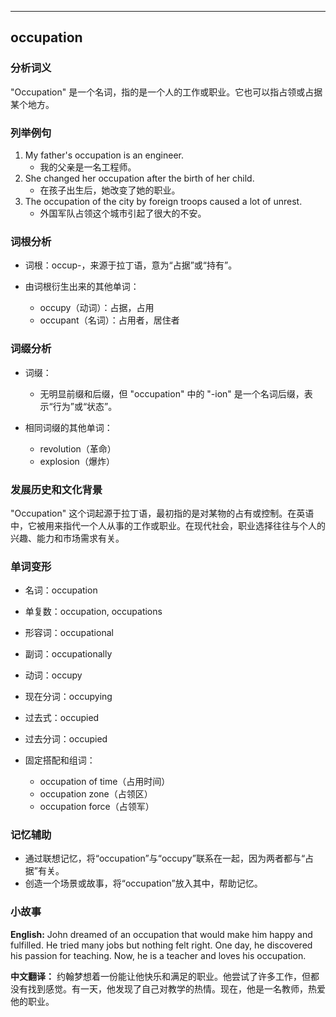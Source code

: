 
---------------
## occupation
### 分析词义
"Occupation" 是一个名词，指的是一个人的工作或职业。它也可以指占领或占据某个地方。

### 列举例句
1. My father's occupation is an engineer.
   - 我的父亲是一名工程师。
2. She changed her occupation after the birth of her child.
   - 在孩子出生后，她改变了她的职业。
3. The occupation of the city by foreign troops caused a lot of unrest.
   - 外国军队占领这个城市引起了很大的不安。

### 词根分析
- 词根：occup-，来源于拉丁语，意为“占据”或“持有”。

- 由词根衍生出来的其他单词：
  - occupy（动词）：占据，占用
  - occupant（名词）：占用者，居住者

### 词缀分析
- 词缀：
  - 无明显前缀和后缀，但 "occupation" 中的 "-ion" 是一个名词后缀，表示“行为”或“状态”。

- 相同词缀的其他单词：
  - revolution（革命）
  - explosion（爆炸）

### 发展历史和文化背景
"Occupation" 这个词起源于拉丁语，最初指的是对某物的占有或控制。在英语中，它被用来指代一个人从事的工作或职业。在现代社会，职业选择往往与个人的兴趣、能力和市场需求有关。

### 单词变形
- 名词：occupation
- 单复数：occupation, occupations
- 形容词：occupational
- 副词：occupationally
- 动词：occupy
- 现在分词：occupying
- 过去式：occupied
- 过去分词：occupied

- 固定搭配和组词：
  - occupation of time（占用时间）
  - occupation zone（占领区）
  - occupation force（占领军）

### 记忆辅助
- 通过联想记忆，将“occupation”与“occupy”联系在一起，因为两者都与“占据”有关。
- 创造一个场景或故事，将“occupation”放入其中，帮助记忆。

### 小故事
**English:**
John dreamed of an occupation that would make him happy and fulfilled. He tried many jobs but nothing felt right. One day, he discovered his passion for teaching. Now, he is a teacher and loves his occupation.

**中文翻译：**
约翰梦想着一份能让他快乐和满足的职业。他尝试了许多工作，但都没有找到感觉。有一天，他发现了自己对教学的热情。现在，他是一名教师，热爱他的职业。

